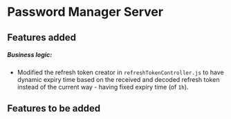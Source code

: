 # Password Manager Server

## Features added

##### Business logic:

- Modified the refresh token creator in `refreshTokenController.js` to have dynamic expiry time based on the received and decoded refresh token instead of the current way - having fixed expiry time (of `1h`).

## Features to be added
